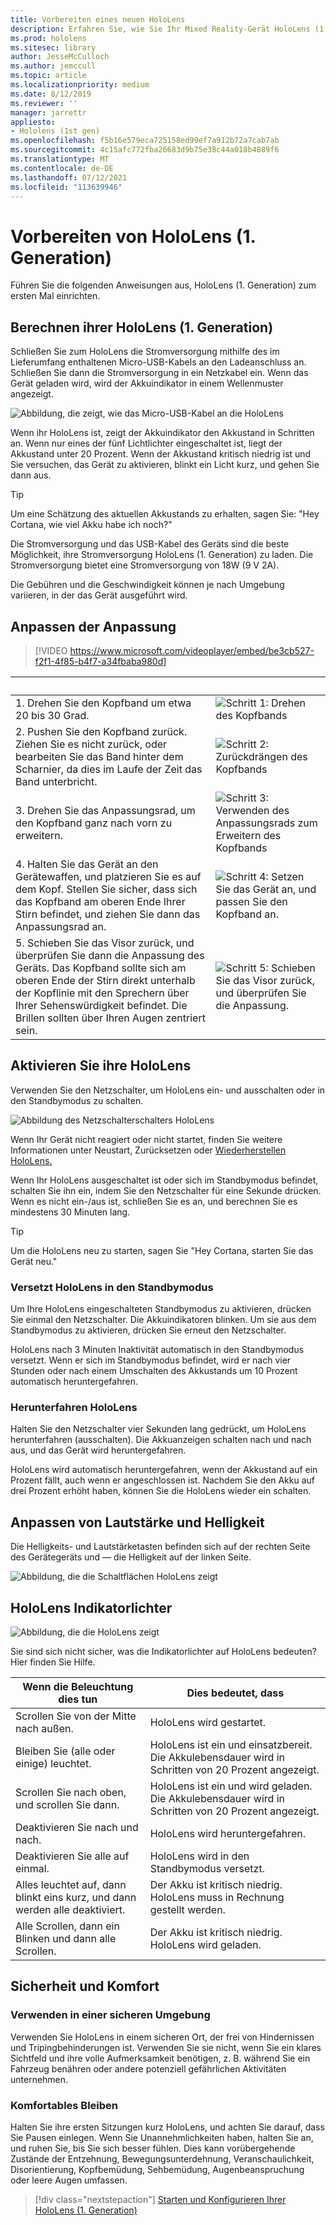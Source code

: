 ```yaml
---
title: Vorbereiten eines neuen HoloLens
description: Erfahren Sie, wie Sie Ihr Mixed Reality-Gerät HoloLens (1. Generation) zum ersten Mal vorbereiten, anpassen und einrichten.
ms.prod: hololens
ms.sitesec: library
author: JesseMcCulloch
ms.author: jemccull
ms.topic: article
ms.localizationpriority: medium
ms.date: 8/12/2019
ms.reviewer: ''
manager: jarrettr
appliesto:
- Hololens (1st gen)
ms.openlocfilehash: f5b16e579eca725158ed99ef7a912b72a7cab7ab
ms.sourcegitcommit: 4c15afc772fba26683d9b75e38c44a018b4889f6
ms.translationtype: MT
ms.contentlocale: de-DE
ms.lasthandoff: 07/12/2021
ms.locfileid: "113639946"
---
```

# <a name="get-your-hololens-1st-gen-ready-to-use"></a>Vorbereiten von HoloLens (1. Generation)

Führen Sie die folgenden Anweisungen aus, HoloLens (1. Generation) zum ersten Mal einrichten.

## <a name="charge-your-hololens-1st-gen"></a>Berechnen ihrer HoloLens (1. Generation)

Schließen Sie zum HoloLens die Stromversorgung mithilfe des im Lieferumfang enthaltenen Micro-USB-Kabels an den Ladeanschluss an. Schließen Sie dann die Stromversorgung in ein Netzkabel ein. Wenn das Gerät geladen wird, wird der Akkuindikator in einem Wellenmuster angezeigt.

![Abbildung, die zeigt, wie das Micro-USB-Kabel an die HoloLens](./images/hololens-charging.png)

Wenn ihr HoloLens ist, zeigt der Akkuindikator den Akkustand in Schritten an. Wenn nur eines der fünf Lichtlichter eingeschaltet ist, liegt der Akkustand unter 20 Prozent. Wenn der Akkustand kritisch niedrig ist und Sie versuchen, das Gerät zu aktivieren, blinkt ein Licht kurz, und gehen Sie dann aus.

> [!TIP]
> Um eine Schätzung des aktuellen Akkustands zu erhalten, sagen Sie: "Hey Cortana, wie viel Akku habe ich noch?"

Die Stromversorgung und das USB-Kabel des Geräts sind die beste Möglichkeit, ihre Stromversorgung HoloLens (1. Generation) zu laden.  Die Stromversorgung bietet eine Stromversorgung von 18W (9 V 2A).

Die Gebühren und die Geschwindigkeit können je nach Umgebung variieren, in der das Gerät ausgeführt wird.

## <a name="adjust-fit"></a>Anpassen der Anpassung

> [!VIDEO https://www.microsoft.com/videoplayer/embed/be3cb527-f2f1-4f85-b4f7-a34fbaba980d]

| &nbsp; | &nbsp; |
|:--- |:--- |
|1. Drehen Sie den Kopfband um etwa 20 bis 30 Grad.|![Schritt 1: Drehen des Kopfbands](./images/FitGuideStep1.png)|
|2. Pushen Sie den Kopfband zurück. Ziehen Sie es nicht zurück, oder bearbeiten Sie das Band hinter dem Scharnier, da dies im Laufe der Zeit das Band unterbricht.|![Schritt 2: Zurückdrängen des Kopfbands](./images/FitGuideStep2.png)|
|3. Drehen Sie das Anpassungsrad, um den Kopfband ganz nach vorn zu erweitern. |![Schritt 3: Verwenden des Anpassungsrads zum Erweitern des Kopfbands](./images/FitGuideStep3.png)|
|4. Halten Sie das Gerät an den Gerätewaffen, und platzieren Sie es auf dem Kopf. Stellen Sie sicher, dass sich das Kopfband am oberen Ende Ihrer Stirn befindet, und ziehen Sie dann das Anpassungsrad an.|![Schritt 4: Setzen Sie das Gerät an, und passen Sie den Kopfband an.](./images/FitGuideStep4.png)|
|5. Schieben Sie das Visor zurück, und überprüfen Sie dann die Anpassung des Geräts. Das Kopfband sollte sich am oberen Ende der Stirn direkt unterhalb der Kopflinie mit den Sprechern über Ihrer Sehenswürdigkeit befindet. Die Brillen sollten über Ihren Augen zentriert sein.|![Schritt 5: Schieben Sie das Visor zurück, und überprüfen Sie die Anpassung.](./images/FitGuideSetep5.png)|

## <a name="turn-on-your-hololens"></a>Aktivieren Sie ihre HoloLens

Verwenden Sie den Netzschalter, um HoloLens ein- und ausschalten oder in den Standbymodus zu schalten.

![Abbildung des Netzschalterschalters HoloLens](./images/hololens-power.png)

Wenn Ihr Gerät nicht reagiert oder nicht startet, finden Sie weitere Informationen unter Neustart, Zurücksetzen oder [Wiederherstellen HoloLens.](hololens-restart-recover.md)

Wenn Ihr HoloLens ausgeschaltet ist oder sich im Standbymodus befindet, schalten Sie ihn ein, indem Sie den Netzschalter für eine Sekunde drücken. Wenn es nicht ein-/aus ist, schließen Sie es an, und berechnen Sie es mindestens 30 Minuten lang.

> [!TIP]
> Um die HoloLens neu zu starten, sagen Sie "Hey Cortana, starten Sie das Gerät neu."

### <a name="put-hololens-in-standby"></a>Versetzt HoloLens in den Standbymodus

Um Ihre HoloLens eingeschalteten Standbymodus zu aktivieren, drücken Sie einmal den Netzschalter. Die Akkuindikatoren blinken. Um sie aus dem Standbymodus zu aktivieren, drücken Sie erneut den Netzschalter.

HoloLens nach 3 Minuten Inaktivität automatisch in den Standbymodus versetzt. Wenn er sich im Standbymodus befindet, wird er nach vier Stunden oder nach einem Umschalten des Akkustands um 10 Prozent automatisch heruntergefahren.

### <a name="shut-down-hololens"></a>Herunterfahren HoloLens

Halten Sie den Netzschalter vier Sekunden lang gedrückt, um HoloLens herunterfahren (ausschalten). Die Akkuanzeigen schalten nach und nach aus, und das Gerät wird heruntergefahren.

HoloLens wird automatisch heruntergefahren, wenn der Akkustand auf ein Prozent fällt, auch wenn er angeschlossen ist. Nachdem Sie den Akku auf drei Prozent erhöht haben, können Sie die HoloLens wieder ein schalten.

## <a name="adjust-volume-and-brightness"></a>Anpassen von Lautstärke und Helligkeit

Die Helligkeits- und Lautstärketasten befinden sich auf der rechten Seite des Gerätegeräts und &mdash; die Helligkeit auf der linken Seite.

![Abbildung, die die Schaltflächen HoloLens zeigt](./images/hololens-buttons.jpg)

## <a name="hololens-indicator-lights"></a>HoloLens Indikatorlichter

![Abbildung, die die HoloLens zeigt](./images/hololens-lights.png)

Sie sind sich nicht sicher, was die Indikatorlichter auf HoloLens bedeuten? Hier finden Sie Hilfe.

|Wenn die Beleuchtung dies tun |Dies bedeutet, dass |
|---|---|
|Scrollen Sie von der Mitte nach außen. |HoloLens wird gestartet. |
|Bleiben Sie (alle oder einige) leuchtet. |HoloLens ist ein und einsatzbereit. Die Akkulebensdauer wird in Schritten von 20 Prozent angezeigt. |
|Scrollen Sie nach oben, und scrollen Sie dann. |HoloLens ist ein und wird geladen. Die Akkulebensdauer wird in Schritten von 20 Prozent angezeigt. |
|Deaktivieren Sie nach und nach. |HoloLens wird heruntergefahren. |
|Deaktivieren Sie alle auf einmal. |HoloLens wird in den Standbymodus versetzt. |
|Alles leuchtet auf, dann blinkt eins kurz, und dann werden alle deaktiviert. |Der Akku ist kritisch niedrig. HoloLens muss in Rechnung gestellt werden. |
|Alle Scrollen, dann ein Blinken und dann alle Scrollen. |Der Akku ist kritisch niedrig. HoloLens wird geladen. |

## <a name="safety-and-comfort"></a>Sicherheit und Komfort

### <a name="use-in-safe-surroundings"></a>Verwenden in einer sicheren Umgebung

Verwenden Sie HoloLens in einem sicheren Ort, der frei von Hindernissen und Tripingbehinderungen ist. Verwenden Sie sie nicht, wenn Sie ein klares Sichtfeld und ihre volle Aufmerksamkeit benötigen, z. B. während Sie ein Fahrzeug benähren oder andere potenziell gefährlichen Aktivitäten unternehmen.

### <a name="stay-comfortable"></a>Komfortables Bleiben

Halten Sie ihre ersten Sitzungen kurz HoloLens, und achten Sie darauf, dass Sie Pausen einlegen. Wenn Sie Unannehmlichkeiten haben, halten Sie an, und ruhen Sie, bis Sie sich besser fühlen. Dies kann vorübergehende Zustände der Entzehnung, Bewegungsunterdehnung, Veranschaulichkeit, Disorientierung, Kopfbemüdung, Sehbemüdung, Augenbeanspruchung oder leere Augen umfassen.

> [!div class="nextstepaction"]
> [Starten und Konfigurieren Ihrer HoloLens (1. Generation)](hololens1-start.md)
